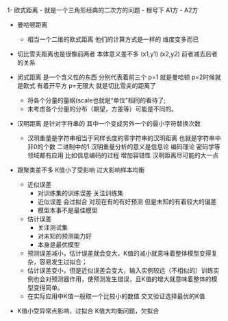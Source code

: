 1- 欧式距离
	- 就是一个三角形经典的二次方的问题
	- 根号下  A1方  -  A2方
- 曼哈顿距离
	- 相当一个二维的欧式距离   他们的计算方式是一样的  维度变多而已
- 切比雪夫距离也是很像前两者  本体意义差不多 (x1,y1) (x2,y2)  前者减去后者的关系
- 闵式距离 是一个含义性的东西  分别代表着前三个  p=1  就是曼哈顿  p=2时候就是欧式   有着开平方  p=无限大   就是切比雪夫的距离了   
	- 将各个分量的量纲(scale也就是“单位”相同的看待了; 
	- 未考虑各个分量的分布（期望，方差等）可能是不同的。
-  汉明距离  是针对字符串的  其中一个变成另外一个的最小字符替换次数
	- 汉明重量是字符串相当于同样长度的零字符串的汉明距离  也就是字符串中非0的个数  二进制中的1   汉明重量分析的意义是信息论 编码理论  密码学等领域都有应用  比如信息编码的过程  增加容错性  汉明距离尽可能的大一点

- 跟聚类差不多   K值小了受影响  过大影响样本均衡 
	- 近似误差 
		- 对训练集的训练误差 关注训练集
		- 近似误差  会过拟合  对现在有的有好预测  但是未知的有着较大的偏差  
		- 模型本事不是最佳模型
	- 估计误差
		- 关注测试集  
		- 对未知的预测能力好  
		- 本身是最优模型
	- 预测误差减小，估计误差就会变大，K值的减小就意味着整体模型变得复杂，容易发生过拟合； 
	- 估计误差变小，但是近似误差会变大，输入实例较远（不相似的）训练实例也会对预测器作用，使预测发生错误，且K值的增大就意味着整体的模型变得简单。
	- 在实际应用中K值一般取一个比较小的数值   交叉验证选择最优的K值
- K值小受异常点影响，过拟合  K值大均衡问题，欠拟合